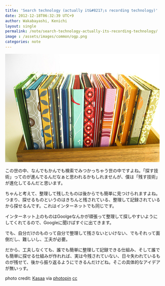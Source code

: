 ```yaml
---
title: 'Search technology (actually it&#8217;s recording technology)'
date: 2012-12-18T06:32:39 UTC+9
author: Wakabayashi, Kenichi
layout: single
permalink: /note/search-technology-actually-its-recording-technology/
image : /assets/images/common/ogp.png
categories: note
---
```

![tidy](/assets/images/2012/12/medium_3019398315.jpg)

この世の中、なんでもかんでも検索でみつかっちゃう世の中ですよね。「探す技術」ってのが進んでるんだなぁと思われるかもしれませんが、僕は「残す技術」が進化してるんだと思います。

ちゃんと考えて、整理して残したものは後からでも簡単に見つけられますよね。つまり、探せるものというのはきちんと残されている、整理して記録されているから探せるんです。これはインターネットでも同じです。

インターネット上のものはGoolgeなんかが頑張って整理して探しやすいようにしてくれてるので、Googleに聞けばすぐに出てきます。

でも、自分だけのものって自分で整理して残さないといけない、でもそれって面倒だし、難しいし、工夫が必要。

だから、工夫しなくても、誰でも簡単に整理して記録できる仕組み、そして誰でも簡単に探せる仕組みが作れれば、実は今残されていない、日々失われているものが残せて、後から振り返るようにできるんだけどね。そこの具体的なアイデアが無いっす。

photo credit: [Kasaa](http://www.flickr.com/photos/kasaa/3019398315/) via [photopin](http://photopin.com) [cc](http://creativecommons.org/licenses/by-nc/2.0/)
